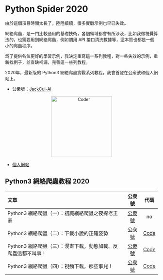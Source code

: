# Python Spider 2020

由於這個項目時間太長了，陸陸續續，很多實戰示例也早已失效。

網絡爬蟲，是一門比較通用的基礎技術，各個領域都會有所涉及，比如我做視覺算法的，也需要用到網絡爬蟲，例如調用 API 接口清洗數據等，這本質也都是一個小的爬蟲程序。

爲了提供各位更好的學習示例，我決定重寫這一系列教程，對一些失效的示例，重新找例子，並查缺補漏，完善這一些列教程。

2020年，最新版的 Python3 網絡爬蟲實戰系列教程，我會首發在公衆號和個人網站上。

* 公衆號：[JackCui-AI](https://mp.weixin.qq.com/s/OCWwRVDFNslIuKyiCVUoTA "JackCui-AI")<br>

<div align="center"><img border="0" src="images/gzh-1.jpg" alt="Coder" title="gongzhonghao" with="200" height="200"></div>

* [個人網站](http://cuijiahua.com "個人網站")

## Python3 網絡爬蟲教程 2020
|   文章   |  公衆號  |    代碼    |
| :------  | :--------: | :--------: |
| Python3 網絡爬蟲（一）：初識網絡爬蟲之夜探老王家 | [公衆號](https://mp.weixin.qq.com/s/1rcq9RQYuAuHFg1w1j8HXg "Python3 網絡爬蟲（一）") | no |
| Python3 網絡爬蟲（二）：下載小說的正確姿勢 | [公衆號](https://mp.weixin.qq.com/s/5e2_r0QXUISVp9GdDsqbzg "Python3 網絡爬蟲（二）") | [Code](https://github.com/Jack-Cherish/python-spider/tree/master/2020/xbqg "Python3 網絡爬蟲（二）") |
| Python3 網絡爬蟲（三）：漫畫下載，動態加載、反爬蟲這都不叫事！| [公衆號](https://mp.weixin.qq.com/s/wyS-OP04K3Vs9arSelRlyA "Python3網絡爬蟲（三）") | [Code](https://github.com/Jack-Cherish/python-spider/tree/master/2020/dmzj "Python3 網絡爬蟲（三）") |
| Python3 網絡爬蟲（四）：視頻下載，那些事兒！| [公衆號](https://mp.weixin.qq.com/s/_geNA6Dwo4kx25X7trJzlg "Python3 網絡爬蟲（四）") | [Code](https://github.com/Jack-Cherish/python-spider/tree/master/2020/zycjw "Python3 網絡爬蟲（四）") |
